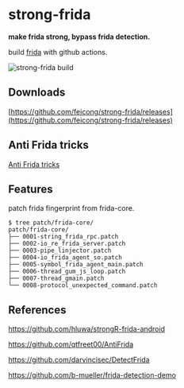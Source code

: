 # strong-frida

**make frida strong, bypass frida detection.**

build [frida](https://github.com/frida/frida) with github actions.

![strong-frida build](https://github.com/feicong/strong-frida/workflows/strong-frida%20build/badge.svg)

## Downloads

[https://github.com/feicong/strong-frida/releases](https://github.com/feicong/strong-frida/releases)

## Anti Frida tricks

[Anti Frida tricks](docs/README.md)

## Features

patch frida fingerprint from frida-core.

```
$ tree patch/frida-core/
patch/frida-core/
├── 0001-string_frida_rpc.patch
├── 0002-io_re_frida_server.patch
├── 0003-pipe_linjector.patch
├── 0004-io_frida_agent_so.patch
├── 0005-symbol_frida_agent_main.patch
├── 0006-thread_gum_js_loop.patch
├── 0007-thread_gmain.patch
└── 0008-protocol_unexpected_command.patch
```

## References

https://github.com/hluwa/strongR-frida-android

https://github.com/qtfreet00/AntiFrida

https://github.com/darvincisec/DetectFrida

https://github.com/b-mueller/frida-detection-demo
